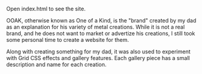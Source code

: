 Open index.html to see the site.

OOAK, otherwise known as One of a Kind, is the "brand" created by my dad as an explanation for his variety of metal creations. While it is not a real brand, and he does not want to market or advertize his creations, I still took some personal time to create a website for them.

Along with creating something for my dad, it was also used to experiment with Grid CSS effects and gallery features. Each gallery piece has a small description and name for each creation.
